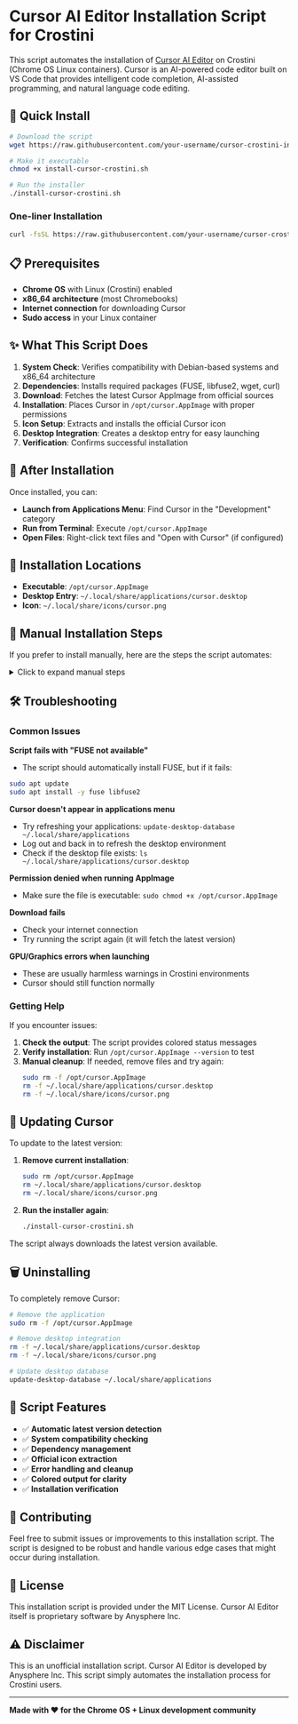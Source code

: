# Cursor AI Editor Installation Script for Crostini

This script automates the installation of [Cursor AI Editor](https://www.cursor.com/) on Crostini (Chrome OS Linux containers). Cursor is an AI-powered code editor built on VS Code that provides intelligent code completion, AI-assisted programming, and natural language code editing.

## 🚀 Quick Install

```bash
# Download the script
wget https://raw.githubusercontent.com/your-username/cursor-crostini-installer/main/install-cursor-crostini.sh

# Make it executable
chmod +x install-cursor-crostini.sh

# Run the installer
./install-cursor-crostini.sh
```

### One-liner Installation
```bash
curl -fsSL https://raw.githubusercontent.com/your-username/cursor-crostini-installer/main/install-cursor-crostini.sh | bash
```

## 📋 Prerequisites

- **Chrome OS** with Linux (Crostini) enabled
- **x86_64 architecture** (most Chromebooks)
- **Internet connection** for downloading Cursor
- **Sudo access** in your Linux container

## ✨ What This Script Does

1. **System Check**: Verifies compatibility with Debian-based systems and x86_64 architecture
2. **Dependencies**: Installs required packages (FUSE, libfuse2, wget, curl)
3. **Download**: Fetches the latest Cursor AppImage from official sources
4. **Installation**: Places Cursor in `/opt/cursor.AppImage` with proper permissions
5. **Icon Setup**: Extracts and installs the official Cursor icon
6. **Desktop Integration**: Creates a desktop entry for easy launching
7. **Verification**: Confirms successful installation

## 🎯 After Installation

Once installed, you can:

- **Launch from Applications Menu**: Find Cursor in the "Development" category
- **Run from Terminal**: Execute `/opt/cursor.AppImage`
- **Open Files**: Right-click text files and "Open with Cursor" (if configured)

## 📁 Installation Locations

- **Executable**: `/opt/cursor.AppImage`
- **Desktop Entry**: `~/.local/share/applications/cursor.desktop`
- **Icon**: `~/.local/share/icons/cursor.png`

## 🔧 Manual Installation Steps

If you prefer to install manually, here are the steps the script automates:

<details>
<summary>Click to expand manual steps</summary>

### 1. Install Dependencies
```bash
sudo apt update
sudo apt install -y fuse libfuse2 wget curl
```

### 2. Get Latest Version Info
```bash
curl -s "https://download.todesktop.com/230313mzl4w4u92/latest-linux.yml"
```

### 3. Download Cursor
```bash
wget "https://download.todesktop.com/230313mzl4w4u92/cursor-VERSION-x86_64.AppImage" -O cursor.AppImage
```

### 4. Install System-wide
```bash
sudo mv cursor.AppImage /opt/cursor.AppImage
sudo chmod +x /opt/cursor.AppImage
```

### 5. Extract Icon
```bash
/opt/cursor.AppImage --appimage-extract usr/share/icons/hicolor/128x128/apps/cursor.png
mkdir -p ~/.local/share/icons
cp squashfs-root/usr/share/icons/hicolor/128x128/apps/cursor.png ~/.local/share/icons/cursor.png
rm -rf squashfs-root
```

### 6. Create Desktop Entry
```bash
mkdir -p ~/.local/share/applications
cat > ~/.local/share/applications/cursor.desktop << 'EOF'
[Desktop Entry]
Name=Cursor
Comment=AI-first code editor
Exec=/opt/cursor.AppImage
Icon=/home/$(whoami)/.local/share/icons/cursor.png
Type=Application
Categories=Development;TextEditor;
StartupNotify=true
MimeType=text/plain;text/x-chdr;text/x-csrc;text/x-c++hdr;text/x-c++src;text/x-java;text/x-dsrc;text/x-pascal;text/x-perl;text/x-python;application/x-php;application/x-httpd-php3;application/x-httpd-php4;application/x-httpd-php5;application/javascript;application/json;text/css;text/html;text/xml;text/x-sql;text/x-ruby;
EOF
update-desktop-database ~/.local/share/applications
```

</details>

## 🛠️ Troubleshooting

### Common Issues

**Script fails with "FUSE not available"**
- The script should automatically install FUSE, but if it fails:
```bash
sudo apt update
sudo apt install -y fuse libfuse2
```

**Cursor doesn't appear in applications menu**
- Try refreshing your applications: `update-desktop-database ~/.local/share/applications`
- Log out and back in to refresh the desktop environment
- Check if the desktop file exists: `ls ~/.local/share/applications/cursor.desktop`

**Permission denied when running AppImage**
- Make sure the file is executable: `sudo chmod +x /opt/cursor.AppImage`

**Download fails**
- Check your internet connection
- Try running the script again (it will fetch the latest version)

**GPU/Graphics errors when launching**
- These are usually harmless warnings in Crostini environments
- Cursor should still function normally

### Getting Help

If you encounter issues:

1. **Check the output**: The script provides colored status messages
2. **Verify installation**: Run `/opt/cursor.AppImage --version` to test
3. **Manual cleanup**: If needed, remove files and try again:
   ```bash
   sudo rm -f /opt/cursor.AppImage
   rm -f ~/.local/share/applications/cursor.desktop
   rm -f ~/.local/share/icons/cursor.png
   ```

## 🔄 Updating Cursor

To update to the latest version:

1. **Remove current installation**:
   ```bash
   sudo rm /opt/cursor.AppImage
   rm ~/.local/share/applications/cursor.desktop
   rm ~/.local/share/icons/cursor.png
   ```

2. **Run the installer again**:
   ```bash
   ./install-cursor-crostini.sh
   ```

The script always downloads the latest version available.

## 🗑️ Uninstalling

To completely remove Cursor:

```bash
# Remove the application
sudo rm -f /opt/cursor.AppImage

# Remove desktop integration
rm -f ~/.local/share/applications/cursor.desktop
rm -f ~/.local/share/icons/cursor.png

# Update desktop database
update-desktop-database ~/.local/share/applications
```

## 📝 Script Features

- ✅ **Automatic latest version detection**
- ✅ **System compatibility checking**
- ✅ **Dependency management**
- ✅ **Official icon extraction**
- ✅ **Error handling and cleanup**
- ✅ **Colored output for clarity**
- ✅ **Installation verification**

## 🤝 Contributing

Feel free to submit issues or improvements to this installation script. The script is designed to be robust and handle various edge cases that might occur during installation.

## 📄 License

This installation script is provided under the MIT License. Cursor AI Editor itself is proprietary software by Anysphere Inc.

## ⚠️ Disclaimer

This is an unofficial installation script. Cursor AI Editor is developed by Anysphere Inc. This script simply automates the installation process for Crostini users.

---

**Made with ❤️ for the Chrome OS + Linux development community**